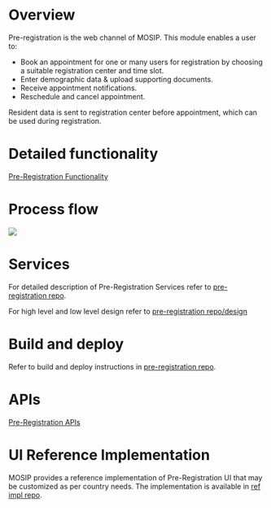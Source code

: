 # Overview
Pre-registration is the web channel of MOSIP. This module enables a user to:
* Book an appointment for one or many users for registration by choosing a suitable registration center and time slot.
* Enter demographic data & upload supporting documents.
* Receive appointment notifications.
* Reschedule and cancel appointment.

Resident data is sent to registration center before appointment, which can be used during registration.

# Detailed functionality
[Pre-Registration Functionality](Pre-Registration-Functionality.md)

# Process flow

![](_images/pre_registration/pre-registration_process_flow.jpg)

# Services
For detailed description of Pre-Registration Services refer to [pre-registration repo](https://github.com/mosip/pre-registration).

For high level and low level design refer to [pre-registration repo/design](https://github.com/mosip/pre-registration/design)

# Build and deploy
Refer to build and deploy instructions in [pre-registration repo](https://github.com/mosip/pre-registration).

# APIs
[Pre-Registration APIs](Pre-Registration-APIs.md)

# UI Reference Implementation
MOSIP provides a reference implementation of Pre-Registration UI that may be customized as per country needs. The implementation is available in [ref impl repo](https://github.com/mosip/mosip-ref-impl).
